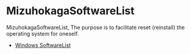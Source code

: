 # MizuhokagaSoftwareList

MizuhokagaSoftwareList, The purpose is to facilitate reset (reinstall) the operating system for oneself.

- [Windows SoftwareList](MizuhokagaSoftwareList-Windows.md)
